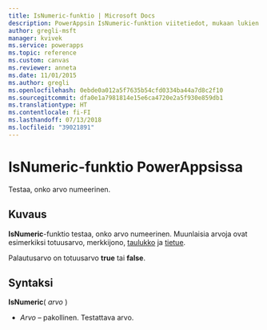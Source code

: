 ```yaml
---
title: IsNumeric-funktio | Microsoft Docs
description: PowerAppsin IsNumeric-funktion viitetiedot, mukaan lukien syntaksi ja joitakin esimerkkejä
author: gregli-msft
manager: kvivek
ms.service: powerapps
ms.topic: reference
ms.custom: canvas
ms.reviewer: anneta
ms.date: 11/01/2015
ms.author: gregli
ms.openlocfilehash: 0ebde0a012a5f7635b54cfd0334ba44a7d8c2f10
ms.sourcegitcommit: dfa0e1a7981814e15e6ca4720e2a5f930e859db1
ms.translationtype: HT
ms.contentlocale: fi-FI
ms.lasthandoff: 07/13/2018
ms.locfileid: "39021891"
---
```

# <a name="isnumeric-function-in-powerapps"></a>IsNumeric-funktio PowerAppsissa
Testaa, onko arvo numeerinen.

## <a name="description"></a>Kuvaus
**IsNumeric**-funktio testaa, onko arvo numeerinen.  Muunlaisia arvoja ovat esimerkiksi totuusarvo, merkkijono, [taulukko](../working-with-tables.md) ja [tietue](../working-with-tables.md#records).

Palautusarvo on totuusarvo **true** tai **false**.

## <a name="syntax"></a>Syntaksi
**IsNumeric**( *arvo* )

* *Arvo* – pakollinen. Testattava arvo.

